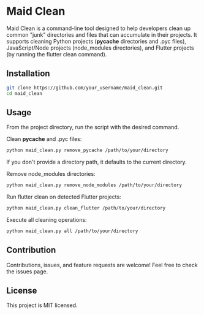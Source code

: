 # Maid Clean
Maid Clean is a command-line tool designed to help developers clean up common "junk" directories and files that can accumulate in their projects. It supports cleaning Python projects (__pycache__ directories and .pyc files), JavaScript/Node projects (node_modules directories), and Flutter projects (by running the flutter clean command).

## Installation

```bash
git clone https://github.com/your_username/maid_clean.git
cd maid_clean
```

## Usage
From the project directory, run the script with the desired command.

Clean __pycache__ and .pyc files:
```bash
python maid_clean.py remove_pycache /path/to/your/directory
```

If you don't provide a directory path, it defaults to the current directory.

Remove node_modules directories:
```bash
python maid_clean.py remove_node_modules /path/to/your/directory
```

Run flutter clean on detected Flutter projects:
```bash
python maid_clean.py clean_flutter /path/to/your/directory
```

Execute all cleaning operations:
```bash
python maid_clean.py all /path/to/your/directory
```
## Contribution
Contributions, issues, and feature requests are welcome! Feel free to check the issues page.

## License
This project is MIT licensed.
